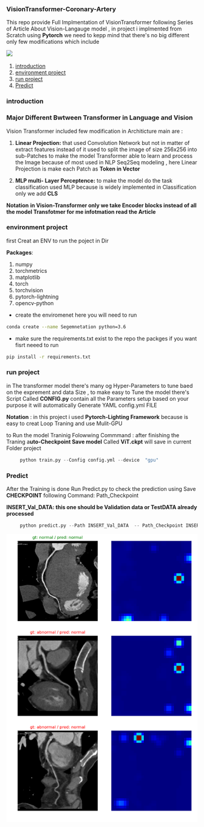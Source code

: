 ### VisionTransformer-Coronary-Artery
This repo provide Full Implmentation of VisionTransformer following Series of Article About Vision-Langauge model , in project i implmented from Scratch using **Pytorch**
we need to kepp mind that there's no big different only few modifications which include 

<div align="left">
    <img src="assets/vit.gif"/>
</div>

1. [introduction](#introduction)
2. [environment project](#environment-project)
3. [run project](#run-project)
5. [Predict](#Predict)

### introduction

### Major Different Bwtween Transformer in Language and Vision 

Vision Transformer included few modification in Architicture main are :

1. **Linear Projection:** that used Convolution Network but not in matter of extract features instead of it used to split the image of size 256x256 into sub-Patches to make the model Transformer able to learn and process the Image because of most used in NLP Seq2Seq modeling , here Linear Projection is make each Patch as **Token in Vector**

2. **MLP multi- Layer Perceptence:** to make the model do the task classification used MLP because is widely implemented in Classification only we add **CLS**


**Notation** **in Vision-Transformer only we take Encoder blocks instead of all the model Transfotmer for me infotmation read the Article**

### environment project

first Creat an ENV to run the poject in Dir

**Packages**:
1. numpy
2. torchmetrics
3. matplotlib
4. torch
5. torchvision
6. pytorch-lightning
7. opencv-python

* create the enviromenet here you will need to run 

```sh
conda create --name Segemnetation python=3.6
```

* make sure the requirements.txt exist to the repo 
  the packges if you want fisrt neeed to run 

```sh
pip install -r requirements.txt
```
### run project 
 in The transformer model there's many og Hyper-Parameters to tune baed on the exprement
 and data Size , to make easy to Tune the model there's Script Called **CONFIG.py**
 contain all the Parameters setup based on your purpose it will automatically Generate YAML config.yml FILE 

**Notation** : in this project i used **Pytorch-Lighting Framework** because is easy to creat Loop Traning and use Mulit-GPU 

to Run the model Traninig Folowwing Commmand :
after finishing the Traning a**uto-Checkpoint Save model** Called **ViT.ckpt** will save in current Folder project 

```python
     python train.py --Config config.yml --device  "gpu"
``` 

### Predict

After the Training is done  Run Predict.py to check the prediction using Save **CHECKPOINT** following Command:
Path_Checkpoint

**INSERT_Val_DATA: this one should be Validation data or TestDATA already processed**

```python
     python predict.py --Path INSERT_Val_DATA  -- Path_Checkpoint INSERT_CHECKPOINT_MODEL --OUTPUT INSERT_OUTPUT_STR.PNG
```   

<div align="center">
    <img src="assets/attention.png"/>
</div>

